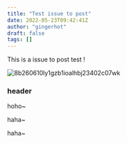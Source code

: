 ```yaml
---
title: "Test issue to post"
date: 2022-05-23T09:42:41Z
author: "gingerhot"
draft: false
tags: []
---
```


This is a issue to post test !

![8b260610ly1gzb1ioalhbj23402c07wk](https://user-images.githubusercontent.com/1658618/169791638-da5062e9-eb0b-43ce-a569-b3b5572cc14d.jpeg)

### header 

hoho~

haha~

haha~

